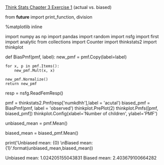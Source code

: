 [Think Stats Chapter 3 Exercise 1](http://greenteapress.com/thinkstats2/html/thinkstats2004.html#toc31) (actual vs. biased)

>> 
from __future__ import print_function, division

%matplotlib inline

import numpy as np
import pandas
import random
import nsfg
import first
import analytic
from collections import Counter
import thinkstats2
import thinkplot

def BiasPmf(pmf, label):
    new_pmf = pmf.Copy(label=label)

    for x, p in pmf.Items():
        new_pmf.Mult(x, x)
        
    new_pmf.Normalize()
    return new_pmf
    
resp = nsfg.ReadFemResp()

pmf = thinkstats2.Pmf(resp['numkdhh'],label = 'acutal')
biased_pmf = BiasPmf(pmf, label = 'observed')
thinkplot.PrePlot(2)
thinkplot.Pmfs([pmf, biased_pmf])
thinkplot.Config(xlabel='Number of children', ylabel='PMF')



unbiased_mean = pmf.Mean()

biased_mean = biased_pmf.Mean()

print('Unbiased mean: {0} \nBiased mean: {1}'.format(unbiased_mean,biased_mean))

Unbiased mean: 1.024205155043831 
Biased mean: 2.403679100664282
